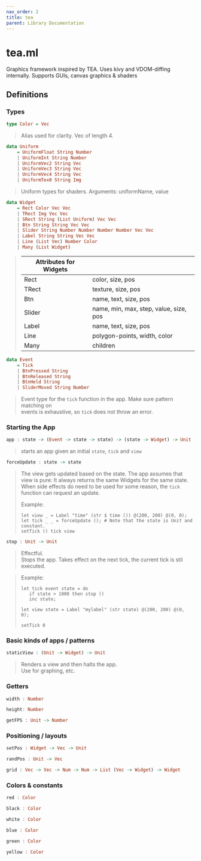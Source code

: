 ```yaml
---
nav_order: 2
title: tea
parent: Library Documentation
---
```


# tea.ml

Graphics framework inspired by TEA. Uses kivy and VDOM-diffing internally. Supports GUIs, canvas graphics & shaders


## Definitions

### Types

```haskell
type Color = Vec
```

> Alias used for clarity. Vec of length 4.



```haskell
data Uniform
	= UniformFloat String Number
	| UniformInt String Number
	| UniformVec2 String Vec
	| UniformVec3 String Vec
	| UniformVec4 String Vec
	| UniformTex0 String Img
```

> Uniform types for shaders. Arguments: uniformName, value



```haskell
data Widget
	= Rect Color Vec Vec
	| TRect Img Vec Vec
	| SRect String (List Uniform) Vec Vec
	| Btn String String Vec Vec
	| Slider String Number Number Number Number Vec Vec
	| Label String String Vec Vec
	| Line (List Vec) Number Color
	| Many (List Widget)
```




>| Attributes for Widgets | |
>|-|-|
>| Rect | color, size, pos |
>| TRect | texture, size, pos |
>| Btn   | name, text, size, pos |
>| Slider| name, min, max, step, value, size, pos |
>| Label | name, text, size, pos |
>| Line  | polygon-points, width, color |
>| Many  | children |

```haskell
data Event
	= Tick
	| BtnPressed String
	| BtnReleased String
	| BtnHeld String
	| SliderMoved String Number
```

> Event type for the `tick` function in the app. Make sure pattern matching on<br>
> events is exhaustive, so `tick` does not throw an error.


### Starting the App

```haskell
app : state -> (Event -> state -> state) -> (state -> Widget) -> Unit
```

> starts an app given an initial `state`, `tick` and `view`



```haskell
forceUpdate : state -> state
```




>The view gets updated based on the state. The app assumes that
>view is pure: It always returns the same Widgets for the same state.
>When side effects do need to be used for some reason, the `tick` function
>can request an update.
>
>Example:
>```
>let view _ = Label "time" (str $ time ()) @(200, 200) @(0, 0);
>let tick _ _ = forceUpdate (); # Note that the state is Unit and constant.
>setTick () tick view
>```

```haskell
stop : Unit -> Unit
```

> Effectful.<br>
> Stops the app. Takes effect on the next tick, the current tick is stil executed.


>Example:
>```
>let tick event state = do
>    if state > 1000 then stop ()
>    inc state;
>
>let view state = Label "mylabel" (str state) @(200, 200) @(0, 0);
>
>setTick 0
>```

### Basic kinds of apps / patterns

```haskell
staticView : (Unit -> Widget) -> Unit
```

> Renders a view and then halts the app.<br>
> Use for graphing, etc.


### Getters

```haskell
width : Number
```





```haskell
height: Number
```





```haskell
getFPS : Unit -> Number
```




### Positioning / layouts

```haskell
setPos : Widget -> Vec -> Unit
```





```haskell
randPos : Unit -> Vec
```





```haskell
grid : Vec -> Vec -> Num -> Num -> List (Vec -> Widget) -> Widget
```




### Colors & constants

```haskell
red : Color
```





```haskell
black : Color
```





```haskell
white : Color
```





```haskell
blue : Color
```





```haskell
green : Color
```





```haskell
yellow : Color
```




